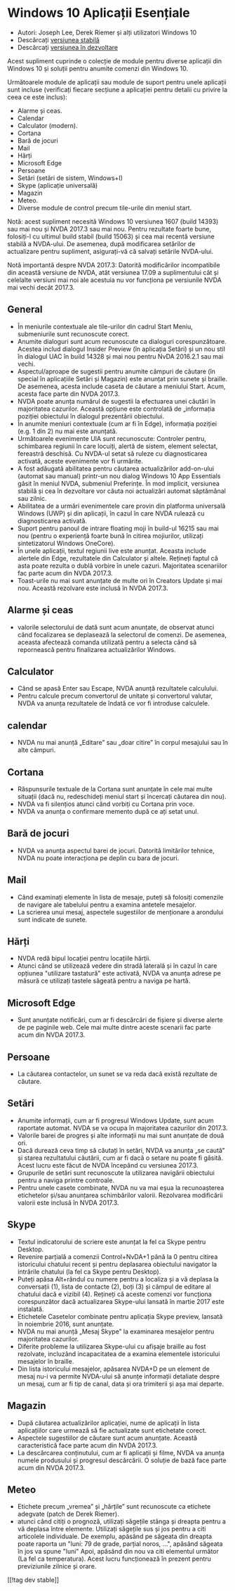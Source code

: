 # Windows 10 Aplicații Esențiale #

* Autori: Joseph Lee, Derek Riemer și alți utilizatori Windows 10 
* Descărcați [versiunea stabilă][1]
* Descărcați [versiunea în dezvoltare][2]

Acest supliment cuprinde o colecție de module pentru diverse aplicații din
Windows 10 și soluții pentru anumite comenzi din Windows 10.

Următoarele module de aplicații sau module de suport pentru unele aplicații
sunt incluse (verificați fiecare secțiune a aplicației pentru detalii cu
privire la ceea ce este inclus):

* Alarme și ceas.
* Calendar
* Calculator (modern).
* Cortana
* Bară de jocuri
* Mail
* Hărți
* Microsoft Edge
* Persoane
* Setări (setări de sistem, Windows+I)
* Skype (aplicație universală)
* Magazin
* Meteo.
* Diverse module de control precum tile-urile din meniul start.

Notă: acest supliment necesită Windows 10 versiunea 1607 (build 14393) sau
mai nou și NVDA 2017.3 sau mai nou. Pentru rezultate foarte bune, folosiți-l
cu ultimul build stabil (build 15063) și cea mai recentă versiune stabilă a
NVDA-ului. De asemenea, după modificarea setărilor de actualizare pentru
supliment, asigurați-vă că salvați setările NVDA-ului.

Notă importantă despre NVDA 2017.3: Datorită modificărilor incompatibile din
această versiune de NVDA, atât versiunea 17.09 a suplimentului cât și
celelalte versiuni mai noi ale acestuia nu vor funcționa pe versiunile NVDA
mai vechi decât 2017.3.

## General

* În meniurile contextuale ale tile-urilor din cadrul Start Meniu,
  submeniurile sunt recunoscute corect.
* Anumite dialoguri sunt acum recunoscute ca dialoguri
  corespunzătoare. Acestea includ dialogul Insider Preview (în aplicația
  Setări) și un nou stil în dialogul UAC în build 14328 și mai nou pentru
  NvDA 2016.2.1 sau mai vechi.
* Aspectul/aproape de sugestii pentru anumite câmpuri de căutare (în special
  în aplicațiile Setări și Magazin) este anunțat prin sunete și braille. De
  asemenea, acesta include caseta de căutare a meniului Start. Acum, acesta
  face parte din NVDA 2017.3.
* NVDA poate anunța numărul de sugestii la efectuarea unei căutări în
  majoritatea cazurilor. Această opțiune este controlată de „informația
  poziției obiectului în dialogul prezentării obiectului.
* În anumite meniuri contextuale (cum ar fi în Edge), informația poziției
  (e.g. 1 din 2) nu mai este anunțată.
* Următoarele evenimente UIA sunt recunoscute: Controler pentru, schimbarea
  regiunii în care locuiți, alertă de sistem, element selectat, fereastră
  deschisă. Cu NVDA-ul setat să ruleze cu diagnosticarea activată, aceste
  evenimente vor fi urmărite.
* A fost adăugată abilitatea pentru căutarea actualizărilor add-on-ului
  (automat sau manual) printr-un  nou dialog Windows 10 App Essentials găsit
  în meniul NVDA, submeniul Preferințe. În mod implicit, versiunea stabilă
  și cea în dezvoltare vor căuta noi actualizări automat săptămânal sau
  zilnic.
* Abilitatea de a urmări evenimentele care provin din platforma universală
  Windows (UWP) și din aplicații, în cazul în care NVDA rulează cu
  diagnosticarea activată.
* Suport pentru panoul de intrare floating moji în build-ul 16215 sau mai
  nou (pentru o experiență foarte bună în citirea mojiurilor, utilizați
  sintetizatorul Windows OneCore).
* În unele aplicații, textul regiunii live este anunțat. Aceasta include
  alertele din Edge, rezultatele din Calculator și altele. Rețineți faptul
  că asta poate rezulta o dublă vorbire în unele cazuri. Majoritatea
  scenariilor fac parte acum din NVDA 2017.3.
* Toast-urile nu mai sunt anunțate de multe ori în Creators Update și mai
  nou. Această rezolvare este inclusă în NVDA 2017.3.

## Alarme și ceas

* valorile selectorului de dată sunt acum anunțate, de observat atunci când
  focalizarea se deplasează la selectorul de comenzi. De asemenea, aceasta
  afectează comanda utilizată pentru a selecta când să repornească pentru
  finalizarea actualizărilor Windows.

## Calculator

* Când se apasă Enter sau Escape, NVDA anunță rezultatele calculului.
* Pentru calcule precum convertorul de unitate și convertorul valutar, NVDA
  va anunța rezultatele de îndată ce vor fi introduse calculele.

## calendar

* NVDA nu mai anunță „Editare” sau „doar citire” în corpul mesajului sau în
  alte câmpuri.

## Cortana

* Răspunsurile textuale de la Cortana sunt anunțate în cele mai multe
  situații (dacă nu, redeschideți meniul start și încercați căutarea din
  nou).
* NVDA va fi silențios atunci când vorbiți cu Cortana prin voce.
* NVDA va anunța o confirmare memento după ce ați setat unul.

## Bară de jocuri

* NVDA va anunța aspectul barei de jocuri. Datorită limitărilor tehnice,
  NVDA nu poate interacționa pe deplin cu bara de jocuri.

## Mail

* Când examinați elemente în lista de mesaje, puteți să folosiți comenzile
  de navigare ale tabelului pentru a examina antetele mesajelor.
* La scrierea unui mesaj, aspectele sugestiilor de menționare a arondului
  sunt indicate de sunete.

## Hărți

* NVDA redă bipul locației pentru locațiile hărții.
* Atunci când se utilizează vedere din stradă laterală și în cazul în care
  opțiunea "utilizare tastatură" este activată, NVDA va anunța adrese pe
  măsură ce utilizați tastele săgeată pentru a naviga pe hartă.

## Microsoft Edge

* Sunt anunțate notificări, cum ar fi descărcări de fișiere și diverse
  alerte de pe paginile web. Cele mai multe dintre aceste scenarii fac parte
  acum din NVDA 2017.3.

## Persoane

* La căutarea contactelor, un sunet se va reda dacă există rezultate de
  căutare.

## Setări

* Anumite informații, cum ar fi progresul Windows Update, sunt acum
  raportate automat. NVDA se va ocupa în majoritatea cazurilor din 2017.3.
* Valorile barei de progres și alte informații nu mai sunt anunțate de două
  ori.
* Dacă durează ceva timp să căutați în setări, NVDA va anunța „se caută” și
  starea rezultatului căutării, cum ar fi dacă o setare nu poate fi
  găsită. Acest lucru este făcut de NVDA începând cu versiunea 2017.3.
* Grupurile de setări sunt recunoscute la utilizarea navigării obiectului
  pentru a naviga printre controale.
* Pentru unele casete combinate, NVDA nu va mai eșua la recunoașterea
  etichetelor și/sau anunțarea schimbărilor valorii. Rezolvarea modificării
  valorii este inclusă în NVDA 2017.3.

## Skype

* Textul indicatorului de scriere este anunțat la fel ca Skype pentru
  Desktop.
* Revenire parțială a comenzii Control+NvDA+1 până la 0 pentru citirea
  istoricului chatului recent și pentru deplasarea obiectului navigator la
  intrările chatului (la fel ca Skype pentru Desktop).
* Puteți apăsa Alt+rândul cu numere pentru a localiza și a vă deplasa la
  conversații (1), lista de contacte (2), boți (3) și câmpul de editare al
  chatului dacă e vizibil (4). Rețineți că aceste comenzi vor funcționa
  corespunzător dacă actualizarea Skype-ului lansată în martie 2017 este
  instalată.
* Etichetele Casetelor combinate pentru aplicația Skype preview, lansată în
  noiembrie 2016, sunt anunțate.
* NVDA nu mai anunță „Mesaj Skype” la examinarea mesajelor pentru
  majoritatea cazurilor.
* Diferite probleme la utilizarea Skype-ului cu afișaje braille au fost
  rezolvate, incluzând incapacitatea de a examina elementele istoricului
  mesajelor în braille.
* Din lista istoricului mesajelor, apăsarea NVDA+D pe un element de mesaj
  nu-i va permite NVDA-ului să anunțe informații detaliate despre un mesaj,
  cum ar fi tip de canal, data și ora trimiterii și așa mai departe.

## Magazin

* După căutarea actualizărilor aplicației, nume de aplicații în lista
  aplicațiilor care urmează să fie actualizate sunt etichetate corect.
* Aspectele sugestiilor de căutare sunt acum anunțate. Această
  caracteristică face parte acum din NVDA 2017.3.
* La descărcarea conținutului, cum ar fi aplicații și filme, NVDA va anunța
  numele produsului și progresul descărcării. O soluție de bază face parte
  acum din NVDA 2017.3.

## Meteo

* Etichete precum „vremea” și „hărțile” sunt recunoscute ca etichete
  adegvate (patch de Derek Riemer).
* atunci când citiți o prognoză, utilizați săgețile stânga și  dreapta
  pentru a vă deplasa între elemente. Utilizați săgețile sus și jos pentru a
  citi articolele individuale. De exemplu, apăsând pe săgeata din dreapta
  poate raporta un "luni: 79 de grade, parțial noros, ...", apăsând săgeata
  în jos va spune "luni" Apoi, apăsând din nou va citi elementul următor (La
  fel ca temperatura). Acest lucru funcționează în prezent pentru
  previziunile zilnice și orare.

[[!tag dev stable]]

[1]: https://addons.nvda-project.org/files/get.php?file=w10

[2]: https://addons.nvda-project.org/files/get.php?file=w10-dev
